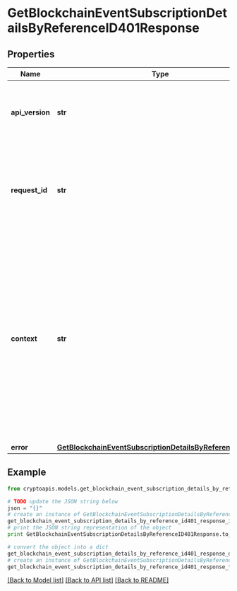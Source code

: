 # GetBlockchainEventSubscriptionDetailsByReferenceID401Response


## Properties
Name | Type | Description | Notes
------------ | ------------- | ------------- | -------------
**api_version** | **str** | Specifies the version of the API that incorporates this endpoint. | 
**request_id** | **str** | Defines the ID of the request. The &#x60;requestId&#x60; is generated by Crypto APIs and it&#39;s unique for every request. | 
**context** | **str** | In batch situations the user can use the context to correlate responses with requests. This property is present regardless of whether the response was successful or returned as an error. &#x60;context&#x60; is specified by the user. | [optional] 
**error** | [**GetBlockchainEventSubscriptionDetailsByReferenceIDE401**](GetBlockchainEventSubscriptionDetailsByReferenceIDE401.md) |  | 

## Example

```python
from cryptoapis.models.get_blockchain_event_subscription_details_by_reference_id401_response import GetBlockchainEventSubscriptionDetailsByReferenceID401Response

# TODO update the JSON string below
json = "{}"
# create an instance of GetBlockchainEventSubscriptionDetailsByReferenceID401Response from a JSON string
get_blockchain_event_subscription_details_by_reference_id401_response_instance = GetBlockchainEventSubscriptionDetailsByReferenceID401Response.from_json(json)
# print the JSON string representation of the object
print GetBlockchainEventSubscriptionDetailsByReferenceID401Response.to_json()

# convert the object into a dict
get_blockchain_event_subscription_details_by_reference_id401_response_dict = get_blockchain_event_subscription_details_by_reference_id401_response_instance.to_dict()
# create an instance of GetBlockchainEventSubscriptionDetailsByReferenceID401Response from a dict
get_blockchain_event_subscription_details_by_reference_id401_response_form_dict = get_blockchain_event_subscription_details_by_reference_id401_response.from_dict(get_blockchain_event_subscription_details_by_reference_id401_response_dict)
```
[[Back to Model list]](../README.md#documentation-for-models) [[Back to API list]](../README.md#documentation-for-api-endpoints) [[Back to README]](../README.md)


